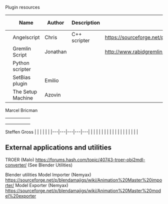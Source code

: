Plugin resources

|   | Name | Author | Description | Link | Note | Status 🚦 |
|---|---|---|---|---|---|---|
| |Angelscript| Chris| C++ scripter | https://sourceforge.net/p/angelscript/code/HEAD/tree/ ||🔴|
| |Gremlin Script | Jonathan | | http://www.rabidgremlin.com/software/gremlinscript/index.html ||🔴|
| |Python scripter |||||🔴|
| |SetBias plugin |Emilio||||🟡|
| |The Setup Machine |Azovin||||🟡|

Marcel Bricman

|   |   |   |   |   |
|---|---|---|---|---|
|   |   |   |   |   |
|   |   |   |   |   |
|   |   |   |   |   |

Steffen Gross
|   |   |   |   |   |
|---|---|---|---|---|
|   |   |   |   |   |
|   |   |   |   |   |
|   |   |   |   |   |


External applications and utilities
----------

TROER (Malo)
https://forums.hash.com/topic/40743-troer-obj2mdl-converter/  (See Blender Utilities)


Blender utilities
Model Importer (Nemyax)  https://sourceforge.net/p/blendamajigs/wiki/Animation%20Master%20importer/
Model Exporter (Nemyax)  https://sourceforge.net/p/blendamajigs/wiki/Animation%20Master%20model%20exporter


